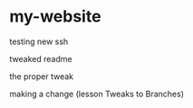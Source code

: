 # my-website



testing new ssh 


tweaked readme

the proper tweak


making a change (lesson Tweaks to Branches)
